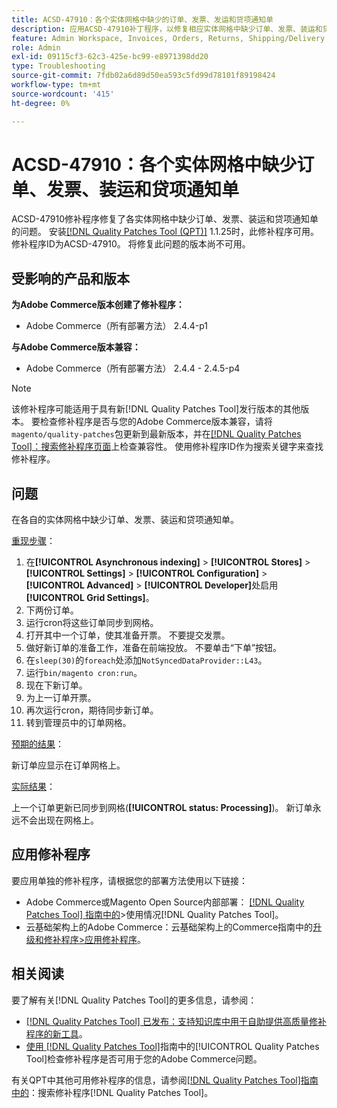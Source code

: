 ```yaml
---
title: ACSD-47910：各个实体网格中缺少的订单、发票、发运和贷项通知单
description: 应用ACSD-47910补丁程序，以修复相应实体网格中缺少订单、发票、装运和贷项通知单的Adobe Commerce问题。
feature: Admin Workspace, Invoices, Orders, Returns, Shipping/Delivery
role: Admin
exl-id: 09115cf3-62c3-425e-bc99-e8971398dd20
type: Troubleshooting
source-git-commit: 7fdb02a6d89d50ea593c5fd99d78101f89198424
workflow-type: tm+mt
source-wordcount: '415'
ht-degree: 0%

---
```


# ACSD-47910：各个实体网格中缺少订单、发票、装运和贷项通知单

ACSD-47910修补程序修复了各实体网格中缺少订单、发票、装运和贷项通知单的问题。 安装[[!DNL Quality Patches Tool (QPT)]](https://experienceleague.adobe.com/zh-hans/docs/commerce-operations/tools/quality-patches-tool/quality-patches-tool-to-self-serve-quality-patches) 1.1.25时，此修补程序可用。 修补程序ID为ACSD-47910。 将修复此问题的版本尚不可用。

## 受影响的产品和版本

**为Adobe Commerce版本创建了修补程序：**
* Adobe Commerce（所有部署方法） 2.4.4-p1

**与Adobe Commerce版本兼容：**
* Adobe Commerce（所有部署方法） 2.4.4 - 2.4.5-p4

>[!NOTE]
>
>该修补程序可能适用于具有新[!DNL Quality Patches Tool]发行版本的其他版本。 要检查修补程序是否与您的Adobe Commerce版本兼容，请将`magento/quality-patches`包更新到最新版本，并在[[!DNL Quality Patches Tool]：搜索修补程序页面](https://experienceleague.adobe.com/tools/commerce-quality-patches/index.html?lang=zh-Hans)上检查兼容性。 使用修补程序ID作为搜索关键字来查找修补程序。

## 问题

在各自的实体网格中缺少订单、发票、装运和贷项通知单。

<u>重现步骤</u>：

1. 在&#x200B;**[!UICONTROL Asynchronous indexing]** > **[!UICONTROL Stores]** > **[!UICONTROL Settings]** > **[!UICONTROL Configuration]** > **[!UICONTROL Advanced]** > **[!UICONTROL Developer]**&#x200B;处启用&#x200B;**[!UICONTROL Grid Settings]**。
1. 下两份订单。
1. 运行cron将这些订单同步到网格。
1. 打开其中一个订单，使其准备开票。 不要提交发票。
1. 做好新订单的准备工作，准备在前端投放。 不要单击“下单”按钮。
1. 在`sleep(30)`的`foreach`处添加`NotSyncedDataProvider::L43`。
1. 运行`bin/magento cron:run`。
1. 现在下新订单。
1. 为上一订单开票。
1. 再次运行cron，期待同步新订单。
1. 转到管理员中的订单网格。

<u>预期的结果</u>：

新订单应显示在订单网格上。

<u>实际结果</u>：

上一个订单更新已同步到网格(**[!UICONTROL status: Processing]**)。 新订单永远不会出现在网格上。

## 应用修补程序

要应用单独的修补程序，请根据您的部署方法使用以下链接：

* Adobe Commerce或Magento Open Source内部部署： [[!DNL Quality Patches Tool] 指南中的](/help/tools/quality-patches-tool/usage.md)>使用情况[!DNL Quality Patches Tool]。
* 云基础架构上的Adobe Commerce：云基础架构上的Commerce指南中的[升级和修补程序>应用修补程序](https://experienceleague.adobe.com/docs/commerce-cloud-service/user-guide/develop/upgrade/apply-patches.html?lang=zh-Hans)。

## 相关阅读

要了解有关[!DNL Quality Patches Tool]的更多信息，请参阅：

* [[!DNL Quality Patches Tool] 已发布：支持知识库中用于自助提供高质量修补程序的新工具](https://experienceleague.adobe.com/zh-hans/docs/commerce-operations/tools/quality-patches-tool/quality-patches-tool-to-self-serve-quality-patches)。
* [使用 [!DNL Quality Patches Tool]](/help/tools/quality-patches-tool/patches-available-in-qpt/check-patch-for-magento-issue-with-magento-quality-patches.md)指南中的[!UICONTROL Quality Patches Tool]检查修补程序是否可用于您的Adobe Commerce问题。


有关QPT中其他可用修补程序的信息，请参阅[[!DNL Quality Patches Tool]指南中的](https://experienceleague.adobe.com/tools/commerce-quality-patches/index.html?lang=zh-Hans)：搜索修补程序[!DNL Quality Patches Tool]。
